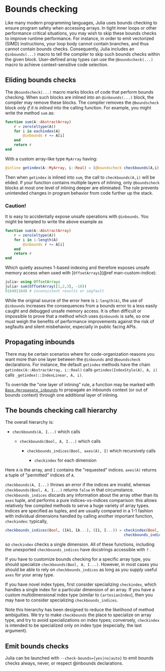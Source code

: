 # Bounds checking

Like many modern programming languages, Julia uses bounds checking to ensure program safety when
accessing arrays. In tight inner loops or other performance critical situations, you may wish
to skip these bounds checks to improve runtime performance. For instance, in order to emit vectorized
(SIMD) instructions, your loop body cannot contain branches, and thus cannot contain bounds checks.
Consequently, Julia includes an `@inbounds(...)` macro to tell the compiler to skip such bounds
checks within the given block. User-defined array types can use the `@boundscheck(...)` macro
to achieve context-sensitive code selection.

## Eliding bounds checks

The `@boundscheck(...)` macro marks blocks of code that perform bounds checking.
When such blocks are inlined into an `@inbounds(...)` block, the compiler may remove these blocks.
The compiler removes the `@boundscheck` block *only if it is inlined* into the calling function.
For example, you might write the method `sum` as:

```julia
function sum(A::AbstractArray)
    r = zero(eltype(A))
    for i in eachindex(A)
        @inbounds r += A[i]
    end
    return r
end
```

With a custom array-like type `MyArray` having:

```julia
@inline getindex(A::MyArray, i::Real) = (@boundscheck checkbounds(A,i); A.data[to_index(i)])
```

Then when `getindex` is inlined into `sum`, the call to `checkbounds(A,i)` will be elided. If
your function contains multiple layers of inlining, only `@boundscheck` blocks at most one level
of inlining deeper are eliminated. The rule prevents unintended changes in program behavior from
code further up the stack.

### Caution!

It is easy to accidentally expose unsafe operations with `@inbounds`. You might be tempted
to write the above example as

```julia
function sum(A::AbstractArray)
    r = zero(eltype(A))
    for i in 1:length(A)
        @inbounds r += A[i]
    end
	return r
end
```

Which quietly assumes 1-based indexing and therefore exposes unsafe memory access when used
with [`OffsetArrays`](@ref man-custom-indice):

```julia
julia> using OffsetArrays
julia> sum(OffsetArray([1,2,3], -10))
9164911648 # inconsistent results or segfault
```

While the original source of the error here is `1:length(A)`, the use of `@inbounds`
increases the consequences from a bounds error to a less easily caught and debugged unsafe
memory access. It is often difficult or impossible to prove that a method which uses
`@inbounds` is safe, so one must weigh the benefits of performance improvements against the
risk of segfaults and silent misbehavior, especially in public facing APIs.

## Propagating inbounds

There may be certain scenarios where for code-organization reasons you want more than one layer
between the `@inbounds` and `@boundscheck` declarations. For instance, the default `getindex`
methods have the chain `getindex(A::AbstractArray, i::Real)` calls `getindex(IndexStyle(A), A, i)`
calls `_getindex(::IndexLinear, A, i)`.

To override the "one layer of inlining" rule, a function may be marked with
[`Base.@propagate_inbounds`](@ref) to propagate an inbounds context (or out of bounds
context) through one additional layer of inlining.

## The bounds checking call hierarchy

The overall hierarchy is:

  * `checkbounds(A, I...)` which calls

      * `checkbounds(Bool, A, I...)` which calls

          * `checkbounds_indices(Bool, axes(A), I)` which recursively calls

              * `checkindex` for each dimension

Here `A` is the array, and `I` contains the "requested" indices. `axes(A)` returns a tuple
of "permitted" indices of `A`.

`checkbounds(A, I...)` throws an error if the indices are invalid, whereas `checkbounds(Bool, A, I...)`
returns `false` in that circumstance.  `checkbounds_indices` discards any information about the
array other than its `axes` tuple, and performs a pure indices-vs-indices comparison: this
allows relatively few compiled methods to serve a huge variety of array types. Indices are specified
as tuples, and are usually compared in a 1-1 fashion with individual dimensions handled by calling
another important function, `checkindex`: typically,

```julia
checkbounds_indices(Bool, (IA1, IA...), (I1, I...)) = checkindex(Bool, IA1, I1) &
                                                      checkbounds_indices(Bool, IA, I)
```

so `checkindex` checks a single dimension.  All of these functions, including the unexported
`checkbounds_indices` have docstrings accessible with `?` .

If you have to customize bounds checking for a specific array type, you should specialize `checkbounds(Bool, A, I...)`.
However, in most cases you should be able to rely on `checkbounds_indices` as long as you supply
useful `axes` for your array type.

If you have novel index types, first consider specializing `checkindex`, which handles a single
index for a particular dimension of an array.  If you have a custom multidimensional index type
(similar to `CartesianIndex`), then you may have to consider specializing `checkbounds_indices`.

Note this hierarchy has been designed to reduce the likelihood of method ambiguities.  We try
to make `checkbounds` the place to specialize on array type, and try to avoid specializations
on index types; conversely, `checkindex` is intended to be specialized only on index type (especially,
the last argument).

## Emit bounds checks

Julia can be launched with `--check-bounds={yes|no|auto}` to emit bounds checks always, never, or respect @inbounds declarations.
